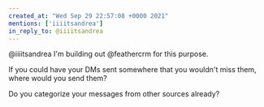 ```yaml
---
created_at: "Wed Sep 29 22:57:08 +0000 2021"
mentions: ['iiiitsandrea']
in_reply_to: @iiiitsandrea
---
```


@iiiitsandrea I'm building out @feathercrm for this purpose. 

If you could have your DMs sent somewhere that you wouldn't miss them, where would you send them?

Do you categorize your messages from other sources already?